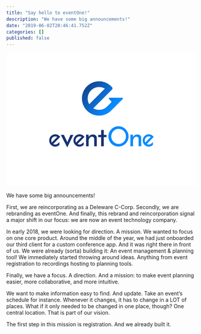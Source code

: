 ```yaml
---
title: "Say hello to eventOne!"
description: "We have some big announcements!"
date: "2019-06-02T20:46:41.752Z"
categories: []
published: false
---
```


![eventOne logo](./asset-1.png)

We have some big announcements! 

First, we are reincorporating as a Deleware C-Corp. Secondly, we are rebranding as eventOne. And finally, this rebrand and reincorporation signal a major shift in our focus: we are now an event technology company. 

In early 2018, we were looking for direction. A mission. We wanted to focus on one core product. Around the middle of the year, we had just onboarded our third client for a custom conference app. And it was right there in front of us. We were already (sorta) building it: An event management & planning tool! We immediately started throwing around ideas. Anything from event registration to recordings hosting to planning tools. 

Finally, we have a focus. A direction. And a mission: to make event planning easier, more collaborative, and more intuitive. 

We want to make information easy to find. And update. Take an event’s schedule for instance. Whenever it changes, it has to change in a LOT of places. What if it only needed to be changed in one place, though? One central location. That is part of our vision. 

The first step in this mission is registration. And we already built it.